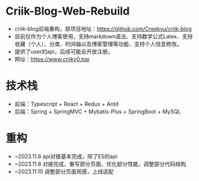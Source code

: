 # Criik-Blog-Web-Rebuild
* criik-blog前端重构，原项目地址：https://github.com/Creekyu/criik-blog
* 目前仅作为个人博客使用，支持markdown语法、支持数学公式Latex、支持收藏（个人）、分类、时间轴以及博客管理等功能、支持个人信息修改。
* 提供了user的api，后续可能会开放注册。
* 网址：https://www.criiky0.top

# 技术栈
* 前端：Typescript + React + Redux + Antd
* 后端：Spring + SpringMVC + Mybatis-Plus + SpringBoot + MySQL

# 重构
* ~2023.11.6 api对接基本完成，除了ES的api
* ~2023.11.8 对接完成，重写部分页面，优化部分性能，调整部分代码结构
* ~2023.11.10 调整部分页面观感，上线适配